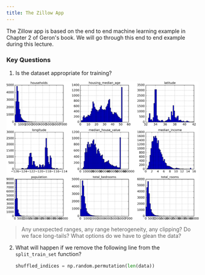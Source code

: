 ```yaml
---
title: The Zillow App
---
```


The Zillow app is based on the end to end machine learning example in Chapter 2 of Geron's book. We will go through this end to end example during this lecture. 

### Key Questions

1. Is the dataset appropriate for training?

![California-housing-histograms](images/california-housing-histograms.png)

> Any unexpected ranges, any range heterogeneity, any clipping?
> Do we face long-tails?
> What options do we have to glean the data?

2. What will happen if we remove the following line from the ```split_train_set``` function?
 
    ```python
    shuffled_indices = np.random.permutation(len(data))
    ```
